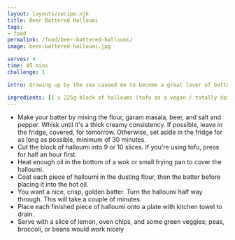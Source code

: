 ```yaml
---
layout: layouts/recipe.njk
title: Beer Battered Halloumi
tags:
- food
permalink: /food/beer-battered-halloumi/
image: beer-battered-halloumi.jpg

serves: 4
time: 45 mins
challenge: 1

intro: Growing up by the sea caused me to become a great lover of battered fish and chunky chips. I find the saltiness and texture of halloumi helps it pair with the chips and batter just as nicely as fish would. But honestly you could use this batter for anything; halloumi, tofu, or even fish!

ingredients: [1 x 225g block of halloumi (tofu as a vegan / totally dairy free option), 125g self-raising flour, more for dusting (35g), 1-2 tbsp garam masala, 330 ml beer, salt and pepper to season, frying oil (I use sunflower), 1 lemon, quartered]
---
```

- Make your batter by mixing the flour, garam masala, beer, and salt and pepper. Whisk until it's a thick creamy consistency. If possible, leave in the fridge, covered, for tomorrow. Otherwise, set aside in the fridge for as long as possible, minimum of 30 minutes.
- Cut the block of halloumi into 9 or 10 slices. If you're using tofu, press for half an hour first.
- Heat enough oil in the bottom of a wok or small frying pan to cover the halloumi.
- Coat each piece of halloumi in the dusting flour, then the batter before placing it into the hot oil.
- You want a nice, crisp, golden batter. Turn the halloumi half way through. This will take a couple of minutes.
- Place each finished piece of halloumi onto a plate with kitchen towel to drain.
- Serve with a slice of lemon, oven chips, and some green veggies; peas, broccoli, or beans would work nicely
